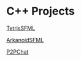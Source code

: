 # C++ Projects

[TetrisSFML](time/2019-11-10_0057_TetrisSFML/TetrisSFML/)

[ArkanoidSFML](time/2019-11-23_0032_ArkanoidSFML/ArkanoidSFML/)

[P2PChat](time/2020-04-19_1157_P2PChat/)

